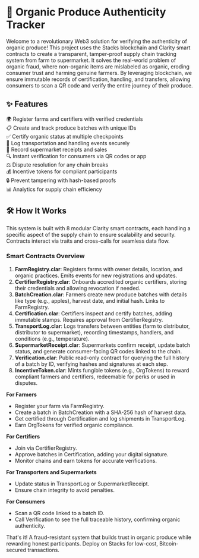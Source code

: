 # 🌱 Organic Produce Authenticity Tracker

Welcome to a revolutionary Web3 solution for verifying the authenticity of organic produce! This project uses the Stacks blockchain and Clarity smart contracts to create a transparent, tamper-proof supply chain tracking system from farm to supermarket. It solves the real-world problem of organic fraud, where non-organic items are mislabeled as organic, eroding consumer trust and harming genuine farmers. By leveraging blockchain, we ensure immutable records of certification, handling, and transfers, allowing consumers to scan a QR code and verify the entire journey of their produce.

## ✨ Features

🌍 Register farms and certifiers with verified credentials  
📋 Create and track produce batches with unique IDs  
✅ Certify organic status at multiple checkpoints  
🚚 Log transportation and handling events securely  
🏪 Record supermarket receipts and sales  
🔍 Instant verification for consumers via QR codes or app  
⚖️ Dispute resolution for any chain breaks  
💰 Incentive tokens for compliant participants  
🔒 Prevent tampering with hash-based proofs  
📊 Analytics for supply chain efficiency

## 🛠 How It Works

This system is built with 8 modular Clarity smart contracts, each handling a specific aspect of the supply chain to ensure scalability and security. Contracts interact via traits and cross-calls for seamless data flow.

### Smart Contracts Overview

1. **FarmRegistry.clar**: Registers farms with owner details, location, and organic practices. Emits events for new registrations and updates.  
2. **CertifierRegistry.clar**: Onboards accredited organic certifiers, storing their credentials and allowing revocation if needed.  
3. **BatchCreation.clar**: Farmers create new produce batches with details like type (e.g., apples), harvest date, and initial hash. Links to FarmRegistry.  
4. **Certification.clar**: Certifiers inspect and certify batches, adding immutable stamps. Requires approval from CertifierRegistry.  
5. **TransportLog.clar**: Logs transfers between entities (farm to distributor, distributor to supermarket), recording timestamps, handlers, and conditions (e.g., temperature).  
6. **SupermarketReceipt.clar**: Supermarkets confirm receipt, update batch status, and generate consumer-facing QR codes linked to the chain.  
7. **Verification.clar**: Public read-only contract for querying the full history of a batch by ID, verifying hashes and signatures at each step.  
8. **IncentiveToken.clar**: Mints fungible tokens (e.g., OrgTokens) to reward compliant farmers and certifiers, redeemable for perks or used in disputes.

**For Farmers**  
- Register your farm via FarmRegistry.  
- Create a batch in BatchCreation with a SHA-256 hash of harvest data.  
- Get certified through Certification and log shipments in TransportLog.  
- Earn OrgTokens for verified organic compliance.

**For Certifiers**  
- Join via CertifierRegistry.  
- Approve batches in Certification, adding your digital signature.  
- Monitor chains and earn tokens for accurate verifications.

**For Transporters and Supermarkets**  
- Update status in TransportLog or SupermarketReceipt.  
- Ensure chain integrity to avoid penalties.

**For Consumers**  
- Scan a QR code linked to a batch ID.  
- Call Verification to see the full traceable history, confirming organic authenticity.

That's it! A fraud-resistant system that builds trust in organic produce while rewarding honest participants. Deploy on Stacks for low-cost, Bitcoin-secured transactions.